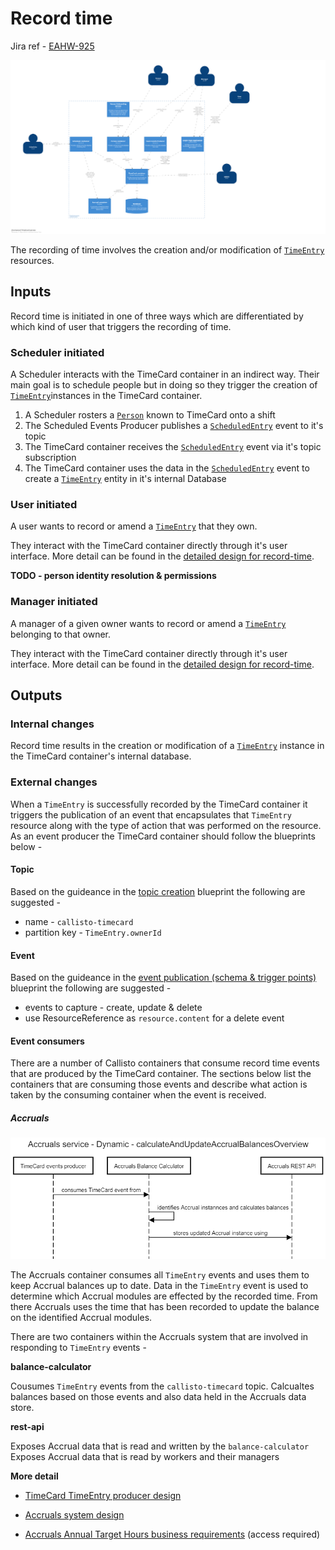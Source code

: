 

# Record time
Jira ref - [EAHW-925](https://collaboration.homeoffice.gov.uk/jira/browse/EAHW-925)

![Callisto containers](./../images/timecard-container.png)

The recording of time involves the creation and/or modification of [`TimeEntry`](./../containers.md#timecard-resources-public)  resources.

## Inputs
Record time is initiated in one of three ways which are differentiated by which kind of user that triggers the recording of time.

### Scheduler initiated 
A Scheduler interacts with the TimeCard container in an indirect way. Their main goal is to schedule people but in doing so they trigger the creation of [`TimeEntry`](./../containers.md#timecard-resources-public)instances in the TimeCard container.

 1. A Scheduler rosters a [`Person`](./../containers.md#timecard-resources-public) known to TimeCard  onto a shift
 2. The Scheduled Events Producer publishes a [`ScheduledEntry`](./../containers.md#timecard-events-consumed)  event to it's topic 
 3. The TimeCard container receives the [`ScheduledEntry`](./../containers.md#timecard-events-consumed) event via it's topic subscription 
 4. The TimeCard container uses the data in the [`ScheduledEntry`](./../containers.md#timecard-events-consumed) event to create a [`TimeEntry`](./../containers.md#timecard-resources-public) entity in it's internal Database

### User initiated 
A user wants to record or amend a [`TimeEntry`](./../containers.md#timecard-resources-public) that they own. 

They interact with the TimeCard container directly through it's user interface. More detail can be found in the [detailed design for record-time](https://github.com/UKHomeOffice/callisto-timecard-restapi/tree/main/docs/features/record-time.md).

**TODO - person identity resolution & permissions**

### Manager initiated 
A manager of a given owner wants to record or amend a [`TimeEntry`](./../containers.md#timecard-resources-public) belonging to that owner.

They interact with the TimeCard container directly through it's user interface. More detail can be found in the [detailed design for record-time](https://github.com/UKHomeOffice/callisto-timecard-restapi/tree/main/docs/features/record-time.md).

## Outputs

### Internal changes
Record time results in the  creation or modification of  a [`TimeEntry`](./../containers.md#timecard-resources-public) instance in the TimeCard container's internal database.

### External changes
When a `TimeEntry` is successfully recorded by the TimeCard container it triggers the publication of an event that encapsulates that `TimeEntry` resource along with the type of action that was performed on the resource. As an event producer the TimeCard container should follow the blueprints below - 

#### Topic
Based on the guideance in the [topic creation](../blueprints/topic-creation.md) blueprint the following are suggested - 

- name - `callisto-timecard`
- partition key - `TimeEntry.ownerId`

#### Event
Based on the guideance in the [event publication (schema & trigger points)](../blueprints/event-publishing-and-consuming.md) blueprint the following are suggested - 

- events to capture - create, update & delete
- use ResourceReference as `resource.content` for a delete event

#### Event consumers
There are a number of Callisto containers that consume record time events that are produced by the TimeCard container. The sections below list the containers that are consuming those  events and describe what action is taken by the consuming container when the event is received. 

##### Accruals
![calculate-and-update-accrual-balances-overview.png](../images/calculate-and-update-accrual-balances-overview.png)

The Accruals container consumes all `TimeEntry` events and uses them to keep Accrual balances up to date. Data in the `TimeEntry` event is used to determine which Accrual modules are effected by the recorded time. From there Accruals uses the time that has been recorded to update the balance on the identified Accrual modules.

There are two containers within the Accruals system that are involved in responding to `TimeEntry` events - 

**balance-calculator**

Cousumes `TimeEntry` events from the `callisto-timecard` topic. Calcualtes balances based on those events and also data held in the Accruals data store.

**rest-api**

Exposes Accrual data that is read and written by the `balance-calculator`
Exposes Accrual data that is read by workers and their managers

**More detail** 
- [TimeCard TimeEntry producer design](https://github.com/UKHomeOffice/callisto-timecard-restapi/blob/eahw-1249/annual-target-hours/docs/features/eahw-1249-annual-target-hours.md)

- [Accruals system design](https://github.com/UKHomeOffice/callisto-accruals-restapi/blob/eahw-1249/annual-target-hours/docs/features/eahw-1249-annual-target-hours.md) 


- [Accruals Annual Target Hours business requirements](https://collaboration.homeoffice.gov.uk/jira/browse/EAHW-1249) (access required)

 
